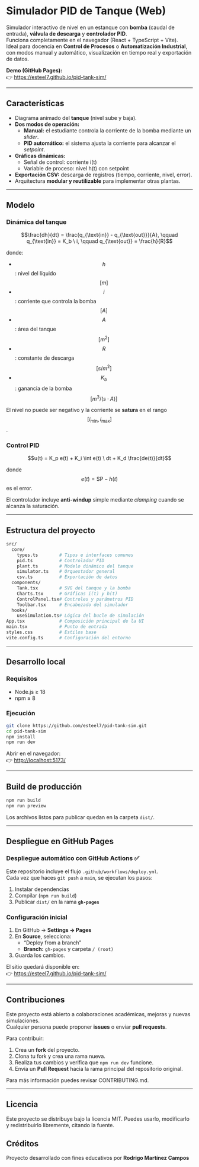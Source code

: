 # Simulador PID de Tanque (Web)

Simulador interactivo de nivel en un estanque con **bomba** (caudal de entrada), **válvula de descarga** y **controlador PID**.  
Funciona completamente en el navegador (React + TypeScript + Vite).  
Ideal para docencia en **Control de Procesos** o **Automatización Industrial**, con modos manual y automático, visualización en tiempo real y exportación de datos.

**Demo (GitHub Pages):**  
👉 <https://esteel7.github.io/pid-tank-sim/>

---

## Características

- Diagrama animado del **tanque** (nivel sube y baja).
- **Dos modos de operación:**
  - **Manual:** el estudiante controla la corriente de la bomba mediante un *slider*.
  - **PID automático:** el sistema ajusta la corriente para alcanzar el *setpoint*.
- **Gráficas dinámicas:**
  - Señal de control: corriente i(t)
  - Variable de proceso: nivel h(t) con setpoint
- **Exportación CSV:** descarga de registros (tiempo, corriente, nivel, error).
- Arquitectura **modular y reutilizable** para implementar otras plantas.

---

## Modelo

### Dinámica del tanque

$$\frac{dh}{dt} = \frac{q_{\text{in}} - q_{\text{out}}}{A}, \qquad q_{\text{in}} = K_b \ i, \qquad q_{\text{out}} = \frac{h}{R}$$

donde:

- $$h$$: nivel del líquido $$[m]$$  
- $$i$$: corriente que controla la bomba $$[A]$$  
- $$A$$: área del tanque $$[m^2]$$  
- $$R$$: constante de descarga $$[s/m^2]$$  
- $$K_b$$: ganancia de la bomba $$[m^3/(s·A)]$$

El nivel no puede ser negativo y la corriente se **satura** en el rango $$[i_{\min}, i_{\max}]$$.

### Control PID

$$u(t) = K_p e(t) + K_i \int e(t) \ dt + K_d \frac{de(t)}{dt}$$


donde $$e(t) = \text{SP} - h(t)$$ es el error.

El controlador incluye **anti-windup** simple mediante *clamping* cuando se alcanza la saturación.

---

## Estructura del proyecto

```graphql
src/
  core/
    types.ts        # Tipos e interfaces comunes
    pid.ts          # Controlador PID
    plant.ts        # Modelo dinámico del tanque
    simulator.ts    # Orquestador general
    csv.ts          # Exportación de datos
  components/
    Tank.tsx        # SVG del tanque y la bomba
    Charts.tsx      # Gráficas i(t) y h(t)
    ControlPanel.tsx# Controles y parámetros PID
    Toolbar.tsx     # Encabezado del simulador
  hooks/
    useSimulation.ts# Lógica del bucle de simulación
App.tsx             # Composición principal de la UI
main.tsx            # Punto de entrada
styles.css          # Estilos base
vite.config.ts      # Configuración del entorno
```

---

## Desarrollo local

### Requisitos

- Node.js ≥ 18  
- npm ≥ 8

### Ejecución

```bash
git clone https://github.com/esteel7/pid-tank-sim.git
cd pid-tank-sim
npm install
npm run dev
```

Abrir en el navegador:  
👉 <http://localhost:5173/>

---

## Build de producción

```bash
npm run build
npm run preview
```

Los archivos listos para publicar quedan en la carpeta `dist/`.

---

## Despliegue en GitHub Pages

### Despliegue automático con GitHub Actions ✅

Este repositorio incluye el flujo `.github/workflows/deploy.yml`.  
Cada vez que haces `git push` a `main`, se ejecutan los pasos:

1. Instalar dependencias  
2. Compilar (`npm run build`)  
3. Publicar `dist/` en la rama **`gh-pages`**

### Configuración inicial

1. En GitHub → **Settings → Pages**  
2. En **Source**, selecciona:
   - “Deploy from a branch”
   - **Branch:** `gh-pages` y carpeta `/ (root)`
3. Guarda los cambios.

El sitio quedará disponible en:  
👉 <https://esteel7.github.io/pid-tank-sim/>

---

## Contribuciones

Este proyecto está abierto a colaboraciones académicas, mejoras y nuevas simulaciones.  
Cualquier persona puede proponer **issues** o enviar **pull requests**.

Para contribuir:

1. Crea un **fork** del proyecto.
2. Clona tu fork y crea una rama nueva.
3. Realiza tus cambios y verifica que `npm run dev` funcione.
4. Envía un **Pull Request** hacia la rama principal del repositorio original.

Para más información puedes revisar CONTRIBUTING.md.

---

## Licencia

Este proyecto se distribuye bajo la licencia MIT.
Puedes usarlo, modificarlo y redistribuirlo libremente, citando la fuente.

## Créditos

Proyecto desarrollado con fines educativos por **Rodrigo Martínez Campos**
